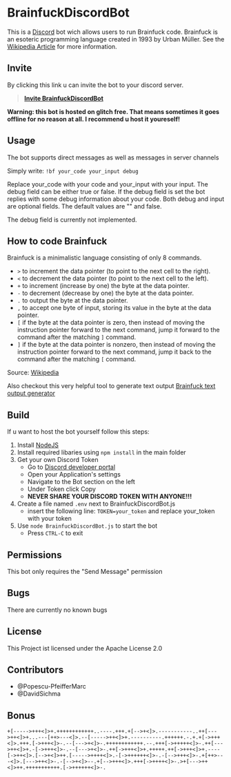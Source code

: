 # BrainfuckDiscordBot
This is a [Discord](https://discord.com/new) bot wich allows users to run Brainfuck code. Brainfuck is an esoteric programming language created in 1993 by Urban Müller.
See the [Wikipedia Article](https://en.wikipedia.org/wiki/Brainfuck) for more information.

## Invite
By clicking this link u can invite the bot to your discord server. 
> **[Invite BrainfuckDiscordBot](https://discord.com/api/oauth2/authorize?client_id=736655212130861157&permissions=2048&scope=bot)**

**Warning: this bot is hosted on glitch free. That means sometimes it goes offline for no reason at all. I recommend u host it youreself!**

## Usage
The bot supports direct messages as well as messages in server channels

Simply write: `!bf your_code your_input debug`

Replace your_code with your code and your_input with your input. The debug field can be either true or false. If the debug field is set the bot replies with some debug information about your code. Both debug and input are optional fields. The default values are "" and false.

The debug field is currently not implemented.

## How to code Brainfuck
Brainfuck is a minimalistic language consisting of only 8 commands.
- `>` to increment the data pointer (to point to the next cell to the right).
- `<` to decrement the data pointer (to point to the next cell to the left).
- `+` to increment (increase by one) the byte at the data pointer.
- `-` to decrement (decrease by one) the byte at the data pointer.
- `.` to output the byte at the data pointer.
- `,` to accept one byte of input, storing its value in the byte at the data pointer.
- `[` if the byte at the data pointer is zero, then instead of moving the instruction pointer forward to the next command, jump it forward to the command after the matching `]` command. 
- `]` if the byte at the data pointer is nonzero, then instead of moving the instruction pointer forward to the next command, jump it back to the command after the matching `[` command. 

Source: [Wikipedia](https://en.wikipedia.org/wiki/Brainfuck)

Also checkout this very helpful tool to generate text output [Brainfuck text output generator](https://copy.sh/brainfuck/text.html)

## Build
If u want to host the bot yourself follow this steps:
1. Install [NodeJS](https://nodejs.org/)
2. Install required libaries using `npm install` in the main folder
3. Get your own Discord Token
	- Go to [Discord developer portal](https://discord.com/developers/applications/)
	- Open your Application's settings
	- Navigate to the Bot section on the left
	- Under Token click Copy
	- **NEVER SHARE YOUR DISCORD TOKEN WITH ANYONE!!!**
4. Create a file named `.env` next to BrainfuckDiscordBot.js
	- insert the following line: `TOKEN=your_token` and replace your_token with your token
5. Use `node BrainfuckDiscordBot.js` to start the bot
	- Press `CTRL-C` to exit

## Permissions
This bot only requires the "Send Message" permission

## Bugs
There are currently no known bugs

## License
This Project ist licensed under the Apache License 2.0

## Contributors
* @Popescu-PfeifferMarc
* @DavidSichma

## Bonus
`+[----->+++<]>+.++++++++++++..----.+++.+[-->+<]>.-----------..++[--->++<]>+...---[++>---<]>.--[----->++<]>+.----------.++++++.-.+.+[->+++<]>.+++.[->+++<]>-.--[--->+<]>-.++++++++++++.--.+++[->+++++<]>-.++[--->++<]>+.-[->+++<]>-.--[--->+<]>-.++[->+++<]>+.+++++.++[->+++<]>+.----[->++<]>.[-->+<]>++.[----->++++<]>.-[->++++++<]>-.-[-->+++<]>-.+[++>---<]>.[--->++<]>-.-[-->+<]>--.+[-->+++<]>.+++[->++++<]>-.>+[--->++<]>++.+++++++++++.[->++++++<]>-.`
